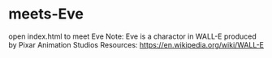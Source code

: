 # meets-Eve
open index.html to meet Eve
Note: Eve is a charactor in WALL-E produced by Pixar Animation Studios
Resources: https://en.wikipedia.org/wiki/WALL-E
